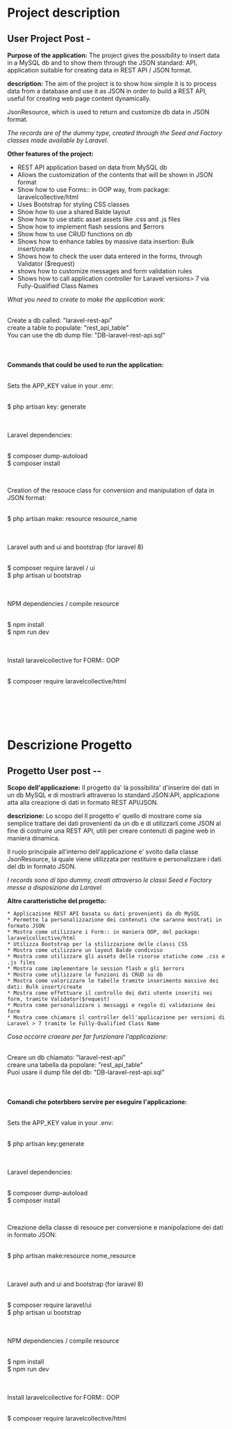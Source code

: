 # Project description

User Project Post -
------------------------

**Purpose of the application:** The project gives the possibility to insert data in a MySQL db and to show them through the JSON standard: API, application suitable for creating data in REST API / JSON format.

**description:** The aim of the project is to show how simple it is to process data from a database and use it as JSON in order to build a REST API, useful for creating web page content dynamically.

JsonResource, which is used to return and customize db data in JSON format.


*The records are of the dummy type, created through the Seed and Factory classes made available by Laravel.*


**Other features of the project:**

* REST API application based on data from MySQL db
* Allows the customization of the contents that will be shown in JSON format
* Show how to use Forms:: in OOP way, from package: laravelcollective/html
* Uses Bootstrap for styling CSS classes
* Show how to use a shared Balde layout
* Show how to use static asset assets like .css and .js files
* Show how to implement flash sessions and $errors
* Show how to use CRUD functions on db
* Shows how to enhance tables by massive data insertion: Bulk insert/create
* Shows how to check the user data entered in the forms, through Validator ($request)
* shows how to customize messages and form validation rules
* Shows how to call application controller for Laravel versions> 7 via Fully-Qualified Class Names



*What you need to create to make the application work:*<br/><br/>

Create a db called: "laravel-rest-api"<br/>
create a table to populate: "rest_api_table"<br/>
You can use the db dump file: "DB-laravel-rest-api.sql"<br/>
<br/>
<br/>
<br/>
**Commands that could be used to run the application:**

<br/>
Sets the APP_KEY value in your .env: <br/> <br/>

$ php artisan key: generate <br/> <br/>
<br/>

Laravel dependencies: <br/> <br/>

$ composer dump-autoload <br/>
$ composer install <br/>

<br/>

Creation of the resouce class for conversion and manipulation of data in JSON format: <br/> <br/>

$ php artisan make: resource resource_name <br/> <br/>
<br/>

Laravel auth and ui and bootstrap (for laravel 8) <br/> <br/>

$ composer require laravel / ui <br/>
$ php artisan ui bootstrap <br/>
<br/> <br/>

NPM dependencies / compile resource <br/> <br/>

$ npm install <br/>
$ npm run dev <br/>

<br/> <br/>
Install laravelcollective for FORM:: OOP <br/> <br/>

$ composer require laravelcollective/html <br/>




<br />
<br />
<br />
<br />



# Descrizione Progetto

Progetto User post -- 
------------------------

**Scopo dell'applicazione:** Il progetto da' la possibilita' d'inserire dei dati in un db MySQL e di mostrarli attraverso lo standard JSON:API, applicazione atta alla creazione di dati in formato REST API/JSON.

**descrizione:** Lo scopo del Il progetto e' quello di mostrare come sia semplice trattare dei dati provenienti da un db e di utilizzarli come JSON al fine di costruire una REST API, utili per creare contenuti di pagine web in maniera dinamica.

Il ruolo principale all'interno dell'applicazione e' svolto dalla classe JsonResource, la quale viene utilizzata per restituire e personalizzare  i dati del db in formato JSON.


*I records sono di tipo dummy, creati attraverso le classi Seed e Factory messe a disposizione da Laravel.*


**Altre caratteristiche del progetto:**

	* Applicazione REST API basata su dati provenienti da db MySQL
	* Permette la personalizzazione dei contenuti che saranno mostrati in formato JSON
	* Mostra come utilizzare i Form:: in maniera OOP, del package: laravelcollective/html
	* Utilizza Bootstrap per la stilizzazione delle classi CSS
	* Mostra come utilizzare un layout Balde condiviso
	* Mostra come utilizzare gli assets delle risorse statiche come .css e .js files
	* Mostra come implementare le session flash e gli $errors
	* Mostra come utilizzare le funzioni di CRUD su db
	* Mostra come valorizzare le tabelle tramite inserimento massivo dei dati: Bulk insert/create
	* Mostra come effettuare il controllo dei dati utente inseriti nei form, tramite Validator($request)	
	* Mostra come personalizzare i messaggi e regole di validazione dei form
	* Mostra come chiamare il controller dell'applicazione per versioni di Laravel > 7 tramite le Fully-Qualified Class Name



*Cosa occorre craeare per far funzionare l'applicazione:*<br/><br/>

Creare un db chiamato: "laravel-rest-api"<br/>
creare una tabella da popolare: "rest_api_table"<br/>
Puoi usare il dump file del db: "DB-laravel-rest-api.sql"<br/> 
<br/>
<br/>
<br/>
**Comandi che poterbbero servire per eseguire l'applicazione:**

<br/>
Sets the APP_KEY value in your .env:<br/><br/>

$ php artisan key:generate <br/><br/>
<br/>

Laravel dependencies:<br/><br/>

$ composer dump-autoload<br/>
$ composer install<br/>

<br/>

Creazione della classe di resouce per conversione e manipolazione dei dati in formato JSON:<br/><br/>

$ php artisan make:resource nome_resource <br/><br/>
<br/>

Laravel auth and ui and bootstrap (for laravel 8)<br/><br/>

$ composer require laravel/ui<br/>
$ php artisan ui bootstrap<br/>
<br/><br/>

NPM dependencies / compile resource<br/><br/>

$ npm install<br/>
$ npm run dev<br/>

<br/><br/>
Install laravelcollective for FORM:: OOP <br/><br/>

$ composer require laravelcollective/html<br/>
